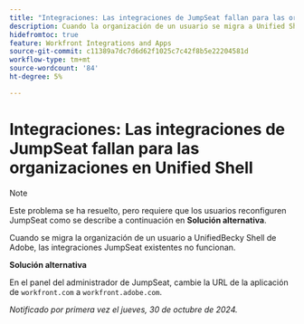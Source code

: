 ```yaml
---
title: "Integraciones: Las integraciones de JumpSeat fallan para las organizaciones en Unified Shell"
description: Cuando la organización de un usuario se migra a Unified Shell de Adobe, sus integraciones de JumpSeat existentes no funcionan.
hidefromtoc: true
feature: Workfront Integrations and Apps
source-git-commit: c11389a7dc7d6d62f1025c7c42f8b5e22204581d
workflow-type: tm+mt
source-wordcount: '84'
ht-degree: 5%

---
```


# Integraciones: Las integraciones de JumpSeat fallan para las organizaciones en Unified Shell

>[!NOTE]
>
>Este problema se ha resuelto, pero requiere que los usuarios reconfiguren JumpSeat como se describe a continuación en **Solución alternativa**.

Cuando se migra la organización de un usuario a UnifiedBecky Shell de Adobe, las integraciones JumpSeat existentes no funcionan.

**Solución alternativa**

En el panel del administrador de JumpSeat, cambie la URL de la aplicación de `workfront.com` a `workfront.adobe.com`.

_Notificado por primera vez el jueves, 30 de octubre de 2024._
